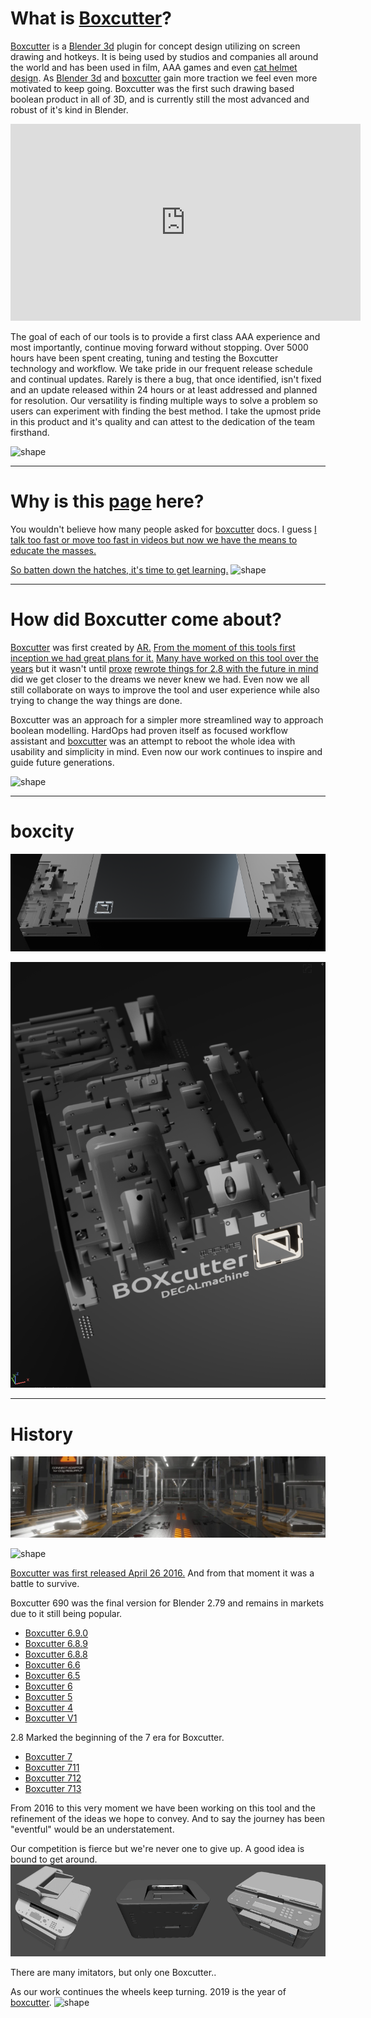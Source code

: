 # What is [Boxcutter](https://gumroad.com/l/BoxCutter)?

[Boxcutter](https://gumroad.com/l/BoxCutter) is a [Blender 3d](https://www.blender.org/) plugin for concept design utilizing on screen drawing and hotkeys. It is being used by studios and companies all around the world and has been used in film, AAA games and even [cat helmet design](https://www.instagram.com/p/BseK8Nll34j/). As [Blender 3d](https://www.blender.org/) and [boxcutter](https://gumroad.com/l/BoxCutter) gain more traction we feel even more motivated to keep going. Boxcutter was the first such drawing based boolean product in all of 3D, and is currently still the most advanced and robust of it's kind in Blender.

<iframe width="560" height="315" src="https://www.youtube.com/embed/H3093mifDoI" frameborder="0" allowfullscreen></iframe>


The goal of each of our tools is to provide a first class AAA experience and most importantly, continue moving forward without stopping. Over 5000 hours have been spent creating, tuning and testing the Boxcutter technology and workflow. We take pride in our frequent release schedule and continual updates. Rarely is there a bug, that once identified, isn't fixed and an update released within 24 hours or at least addressed and planned for resolution. Our versatility is finding multiple ways to solve a problem so users can experiment with finding the best method. I take the upmost pride in this product and it's quality and can attest to the dedication of the team firsthand.

![shape](img/index/ogif1.gif)

___

# Why is this [page](https://www.youtube.com/playlist?list=PL0RqAjByAphEUuI2JDxIjjCQtfTRQlRh0) here?

You wouldn't believe how many people asked for [boxcutter](https://gumroad.com/l/BoxCutter) docs. I guess [I talk too fast or move too fast in videos but now we have the means to educate the masses.](https://www.youtube.com/playlist?list=PL0RqAjByAphEUuI2JDxIjjCQtfTRQlRh0)

[So batten down the hatches, it's time to get learning.](https://www.youtube.com/playlist?list=PL0RqAjByAphEUuI2JDxIjjCQtfTRQlRh0)
![shape](img/index/ogif5.gif)

___

# How did Boxcutter come about?

[Boxcutter](https://masterxeon1001.com/2016/04/26/box-cutter-guide-v1/) was first created by [AR.](https://twitter.com/AdrianRutk0wski/) [From the moment of this tools first inception we had great plans for it.](https://masterxeon1001.com/2016/04/26/box-cutter-guide-v1/) [Many have worked on this tool over the years](https://masterxeon1001.com/2018/09/25/boxcutter-6-9-0-poly-dirk/) but it wasn't until [proxe](https://twitter.com/proxeIO) [rewrote things for 2.8 with the future in mind](https://masterxeon1001.com/2018/11/30/boxcutter-7-2-8-betascythe/) did we get closer to the dreams we never knew we had. Even now we all still collaborate on ways to improve the tool and user experience while also trying to change the way things are done.

Boxcutter was an approach for a simpler more streamlined way to approach boolean modelling. HardOps had proven itself as focused workflow assistant and [boxcutter](https://gumroad.com/l/BoxCutter) was an attempt to reboot the whole idea with usability and simplicity in mind. Even now our work continues to inspire and guide future generations.

![shape](img/index/ogif2.gif)

___

# boxcity

![shape](img/index/ss2.png)

![shape](img/index/ss3.png)
___

# History

![shape](img/index/ss1.png)

![shape](img/index/ogif3.gif)

[Boxcutter was first released April 26 2016.](https://youtu.be/drgcD9YqYUc) And from that moment it was a battle to survive.

Boxcutter 690 was the final version for Blender 2.79 and remains in markets due to it still being popular.

- [Boxcutter 6.9.0](https://masterxeon1001.com/2018/09/25/boxcutter-6-9-0-poly-dirk/)
- [Boxcutter 6.8.9](https://masterxeon1001.com/2018/07/24/boxcutter-6-8-9-interdimensional-ghostscythe/)
- [Boxcutter 6.8.8](https://masterxeon1001.com/2018/06/04/boxcutter-6-8-8-ghostscythe/)
- [Boxcutter 6.6](https://masterxeon1001.com/2017/09/21/boxcutter-6-6-update-notes/)
- [Boxcutter 6.5](https://masterxeon1001.com/2017/04/29/boxcutter-6-5-symslice/)
- [Boxcutter 6](h{ttps://masterxeon1001.com/2017/02/15/boxcutter-6-matscythe/)
- [Boxcutter 5](https://masterxeon1001.com/2016/09/30/boxcutter-5-switchblade-update-notes/)
- [Boxcutter 4](https://masterxeon1001.com/2016/05/28/box-cutter-4-update-notes/)
- [Boxcutter V1](https://masterxeon1001.com/2016/04/26/box-cutter-guide-v1/)

2.8 Marked the beginning of the 7 era for Boxcutter.

- [Boxcutter 7](https://masterxeon1001.com/2018/11/30/boxcutter-7-2-8-betascythe/)
- [Boxcutter 711](https://masterxeon1001.com/2019/02/15/boxcutter-711-release-notes/)
- [Boxcutter 712](https://masterxeon1001.com/2019/04/12/boxcutter-712-release-notes/)
- [Boxcutter 713](https://masterxeon1001.com/2019/07/10/boxcutter-713-release-notes/)

From 2016 to this very moment we have been working on this tool and the refinement of the ideas we hope to convey. And to say the journey has been "eventful" would be an understatement.

Our competition is fierce but we're never one to give up. A good idea is bound to get around.
![shape](img/index/competition.png)

There are many imitators, but only one Boxcutter..

As our work continues the wheels keep turning. 2019 is the year of [boxcutter](https://gumroad.com/l/BoxCutter).
![shape](img/index/ogif4.gif)

